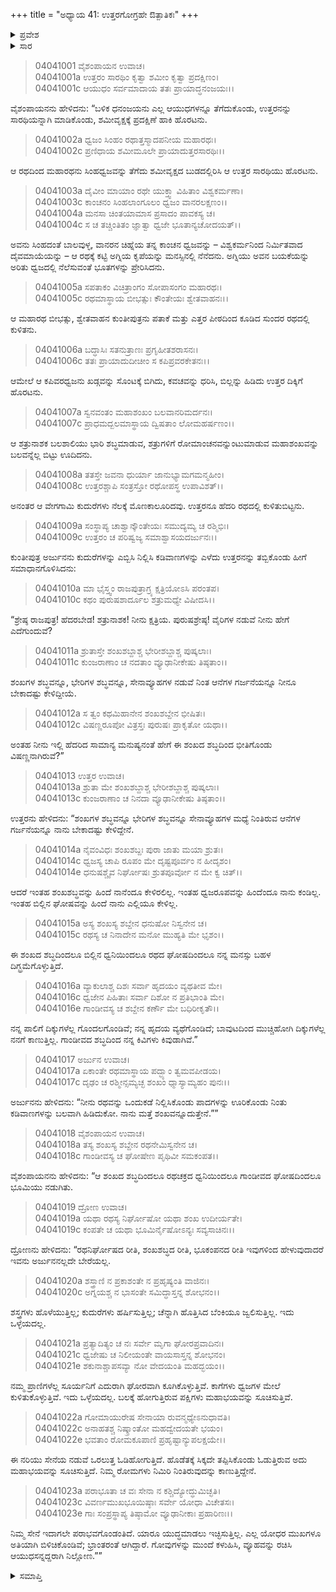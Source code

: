 +++
title = "ಅಧ್ಯಾಯ 41: ಉತ್ತರಗೋಗ್ರಹೇ ಔತ್ಪಾತಿಕಃ"
+++

<details><summary>ಪ್ರವೇಶ</summary>


।।   ಓಂ ಓಂ ನಮೋ ನಾರಾಯಣಾಯ।।   ಶ್ರೀ ವೇದವ್ಯಾಸಾಯ ನಮಃ ।।

ಶ್ರೀ ಕೃಷ್ಣದ್ವೈಪಾಯನ ವೇದವ್ಯಾಸ ವಿರಚಿತ  

**ಶ್ರೀ ಮಹಾಭಾರತ**

**ವಿರಾಟ ಪರ್ವ**

**ಗೋಹರಣ ಪರ್ವ**

**ಅಧ್ಯಾಯ 41**

</details>


<details><summary>ಸಾರ</summary>

ಅರ್ಜುನನು ಮಹಾಶಂಖವನ್ನು ಊದುವುದು (1-7). ಶಂಖದ ಮಹಾಸ್ವನವನ್ನು ಕೇಳಿ ಉತ್ತರನು ನಡುಗಲು, ಅರ್ಜುನನು ಅವನಿಗೆ ಆಶ್ವಾಸನೆಯನ್ನಿತ್ತು ಇನ್ನೊಮ್ಮೆ ಶಂಖವನ್ನು ಮೊಳಗಿಸುವುದು (8-17). ಶಂಖಧ್ವನಿಯನ್ನು ಕೇಳಿ ಕೌರವ ಸೇನೆಯಲ್ಲಿದ್ದ ದ್ರೋಣನು ಅದು ಅರ್ಜುನನ ಶಂಖಧ್ವನಿಯೇ ಹೌದು ಎಂದೂ, ಕುರುಸೇನೆಗೆ ಆಪತ್ತನ್ನು ಸೂಚಿಸುವ ಶಕುನಗಳು ಕಾಣಿಸಿಕೊಳ್ಳುತ್ತಿವೆ ಎಂದೂ, ಎಲ್ಲರೂ ಸಾವಧಾನರಾಗಿರಬೇಕೆಂದೂ ಎಚ್ಚರಿಸುವುದು (18-23).

</details>


> 04041001 ವೈಶಂಪಾಯನ ಉವಾಚ।  
04041001a ಉತ್ತರಂ ಸಾರಥಿಂ ಕೃತ್ವಾ ಶಮೀಂ ಕೃತ್ವಾ ಪ್ರದಕ್ಷಿಣಂ।  
04041001c ಆಯುಧಂ ಸರ್ವಮಾದಾಯ ತತಃ ಪ್ರಾಯಾದ್ಧನಂಜಯಃ।।

ವೈಶಂಪಾಯನನು ಹೇಳಿದನು: “ಬಳಿಕ ಧನಂಜಯನು ಎಲ್ಲ ಆಯುಧಗಳನ್ನೂ ತೆಗೆದುಕೊಂಡು, ಉತ್ತರನನ್ನು ಸಾರಥಿಯನ್ನಾಗಿ ಮಾಡಿಕೊಂಡು, ಶಮೀವೃಕ್ಷಕ್ಕೆ ಪ್ರದಕ್ಷಿಣೆ ಹಾಕಿ ಹೊರಟನು.

> 04041002a ಧ್ವಜಂ ಸಿಂಹಂ ರಥಾತ್ತಸ್ಮಾದಪನೀಯ ಮಹಾರಥಃ।  
04041002c ಪ್ರಣಿಧಾಯ ಶಮೀಮೂಲೇ ಪ್ರಾಯಾದುತ್ತರಸಾರಥಿಃ।।

ಆ ರಥದಿಂದ ಮಹಾರಥನು ಸಿಂಹಧ್ವಜವನ್ನು ತೆಗೆದು ಶಮೀವೃಕ್ಷದ ಬುಡದಲ್ಲಿರಿಸಿ ಆ ಉತ್ತರ ಸಾರಥಿಯು ಹೊರಟನು.

> 04041003a ದೈವೀಂ ಮಾಯಾಂ ರಥೇ ಯುಕ್ತ್ವಾ ವಿಹಿತಾಂ ವಿಶ್ವಕರ್ಮಣಾ।   
04041003c ಕಾಂಚನಂ ಸಿಂಹಲಾಂಗೂಲಂ ಧ್ವಜಂ ವಾನರಲಕ್ಷಣಂ।।  
04041004a ಮನಸಾ ಚಿಂತಯಾಮಾಸ ಪ್ರಸಾದಂ ಪಾವಕಸ್ಯ ಚ।  
04041004c ಸ ಚ ತಚ್ಚಿಂತಿತಂ ಜ್ಞಾತ್ವಾ ಧ್ವಜೇ ಭೂತಾನ್ಯಚೋದಯತ್।।

ಅವನು ಸಿಂಹದಂತೆ ಬಾಲವುಳ್ಳ, ವಾನರನ ಚಿಹ್ನೆಯ ತನ್ನ ಕಾಂಚನ ಧ್ವಜವನ್ನು – ವಿಶ್ವಕರ್ಮನಿಂದ ನಿರ್ಮಿತವಾದ ದೈವಮಾಯೆಯನ್ನು – ಆ ರಥಕ್ಕೆ ಕಟ್ಟಿ ಅಗ್ನಿಯ ಕೃಪೆಯನ್ನು ಮನಸ್ಸಿನಲ್ಲಿ ನೆನೆದನು. ಅಗ್ನಿಯು ಅವನ ಬಯಕೆಯನ್ನು ಅರಿತು ಧ್ವಜದಲ್ಲಿ ನೆಲೆಸುವಂತೆ ಭೂತಗಳನ್ನು ಪ್ರೇರಿಸಿದನು.

> 04041005a ಸಪತಾಕಂ ವಿಚಿತ್ರಾಂಗಂ ಸೋಪಾಸಂಗಂ ಮಹಾರಥಃ।  
04041005c ರಥಮಾಸ್ಥಾಯ ಬೀಭತ್ಸುಃ ಕೌಂತೇಯಃ ಶ್ವೇತವಾಹನಃ।।

ಆ ಮಹಾರಥ ಬೀಭತ್ಸು, ಶ್ವೇತವಾಹನ ಕುಂತೀಪುತ್ರನು ಪತಾಕೆ ಮತ್ತು ಎತ್ತರ ಪೀಠದಿಂದ ಕೂಡಿದ ಸುಂದರ ರಥದಲ್ಲಿ ಕುಳಿತನು.

> 04041006a ಬದ್ಧಾಸಿಃ ಸತನುತ್ರಾಣಃ ಪ್ರಗೃಹೀತಶರಾಸನಃ।  
04041006c ತತಃ ಪ್ರಾಯಾದುದೀಚೀಂ ಸ ಕಪಿಪ್ರವರಕೇತನಃ।।

ಆಮೇಲೆ ಆ ಕಪಿವರಧ್ವಜನು ಖಡ್ಗವನ್ನು ಸೊಂಟಕ್ಕೆ ಬಿಗಿದು, ಕವಚವನ್ನು ಧರಿಸಿ, ಬಿಲ್ಲನ್ನು ಹಿಡಿದು ಉತ್ತರ ದಿಕ್ಕಿಗೆ ಹೊರಟನು.

> 04041007a ಸ್ವನವಂತಂ ಮಹಾಶಂಖಂ ಬಲವಾನರಿಮರ್ದನಃ।  
04041007c ಪ್ರಾಧಮದ್ಬಲಮಾಸ್ಥಾಯ ದ್ವಿಷತಾಂ ಲೋಮಹರ್ಷಣಂ।।

ಆ ಶತ್ರುನಾಶಕ ಬಲಶಾಲಿಯು ಭಾರಿ ಶಬ್ಧಮಾಡುವ, ಶತ್ರುಗಳಿಗೆ ರೋಮಾಂಚನವನ್ನುಂಟುಮಾಡುವ ಮಹಾಶಂಖವನ್ನು ಬಲವನ್ನೆಲ್ಲ ಬಿಟ್ಟು ಊದಿದನು.

> 04041008a ತತಸ್ತೇ ಜವನಾ ಧುರ್ಯಾ ಜಾನುಭ್ಯಾಮಗಮನ್ಮಹೀಂ।  
04041008c ಉತ್ತರಶ್ಚಾಪಿ ಸಂತ್ರಸ್ತೋ ರಥೋಪಸ್ಥ ಉಪಾವಿಶತ್।।

ಅನಂತರ ಆ ವೇಗಗಾಮಿ ಕುದುರೆಗಳು ನೆಲಕ್ಕೆ ಮೊಣಕಾಲೂರಿದವು. ಉತ್ತರನೂ ಹೆದರಿ ರಥದಲ್ಲಿ ಕುಳಿತುಬಿಟ್ಟನು.

> 04041009a ಸಂಸ್ಥಾಪ್ಯ ಚಾಶ್ವಾನ್ಕೌಂತೇಯಃ ಸಮುದ್ಯಮ್ಯ ಚ ರಶ್ಮಿಭಿಃ।   
04041009c ಉತ್ತರಂ ಚ ಪರಿಷ್ವಜ್ಯ ಸಮಾಶ್ವಾಸಯದರ್ಜುನಃ।।

ಕುಂತೀಪುತ್ರ ಅರ್ಜುನನು ಕುದುರೆಗಳನ್ನು ಎಬ್ಬಿಸಿ ನಿಲ್ಲಿಸಿ ಕಡಿವಾಣಗಳನ್ನು ಎಳೆದು ಉತ್ತರನನ್ನು ತಬ್ಬಿಕೊಂಡು ಹೀಗೆ ಸಮಾಧಾನಗೊಳಿಸಿದನು:

> 04041010a ಮಾ ಭೈಸ್ತ್ವಂ ರಾಜಪುತ್ರಾಗ್ರ್ಯ ಕ್ಷತ್ರಿಯೋಽಸಿ ಪರಂತಪ।  
04041010c ಕಥಂ ಪುರುಷಶಾರ್ದೂಲ ಶತ್ರುಮಧ್ಯೇ ವಿಷೀದಸಿ।।

“ಶ್ರೇಷ್ಠ ರಾಜಪುತ್ರ! ಹೆದರಬೇಡ! ಶತ್ರುನಾಶಕ! ನೀನು ಕ್ಷತ್ರಿಯ. ಪುರುಷಶ್ರೇಷ್ಠ! ವೈರಿಗಳ ನಡುವೆ ನೀನು ಹೇಗೆ ಎದೆಗುಂದುವೆ?

> 04041011a ಶ್ರುತಾಸ್ತೇ ಶಂಖಶಬ್ದಾಶ್ಚ ಭೇರೀಶಬ್ದಾಶ್ಚ ಪುಷ್ಕಲಾಃ।  
04041011c ಕುಂಜರಾಣಾಂ ಚ ನದತಾಂ ವ್ಯೂಢಾನೀಕೇಷು ತಿಷ್ಠತಾಂ।।

ಶಂಖಗಳ ಶಬ್ಧವನ್ನೂ, ಭೇರಿಗಳ ಶಬ್ಧವನ್ನೂ, ಸೇನಾವ್ಯೂಹಗಳ ನಡುವೆ ನಿಂತ ಆನೆಗಳ ಗರ್ಜನೆಯನ್ನೂ ನೀನೂ ಬೇಕಾದಷ್ಟು ಕೇಳಿದ್ದೀಯೆ.

> 04041012a ಸ ತ್ವಂ ಕಥಮಿಹಾನೇನ ಶಂಖಶಬ್ದೇನ ಭೀಷಿತಃ।  
04041012c ವಿಷಣ್ಣರೂಪೋ ವಿತ್ರಸ್ತಃ ಪುರುಷಃ ಪ್ರಾಕೃತೋ ಯಥಾ।।

ಅಂತಹ ನೀನು ಇಲ್ಲಿ ಹೆದರಿದ ಸಾಮಾನ್ಯ ಮನುಷ್ಯನಂತೆ ಹೇಗೆ ಈ ಶಂಖದ ಶಬ್ಧದಿಂದ ಭೀತಿಗೊಂಡು ವಿಷಣ್ಣನಾಗಿರುವೆ?”

> 04041013 ಉತ್ತರ ಉವಾಚ।  
04041013a ಶ್ರುತಾ ಮೇ ಶಂಖಶಬ್ದಾಶ್ಚ ಭೇರೀಶಬ್ದಾಶ್ಚ ಪುಷ್ಕಲಾಃ।  
04041013c ಕುಂಜರಾಣಾಂ ಚ ನಿನದಾ ವ್ಯೂಢಾನೀಕೇಷು ತಿಷ್ಠತಾಂ।।

ಉತ್ತರನು ಹೇಳಿದನು: “ಶಂಖಗಳ ಶಬ್ಧವನ್ನೂ ಭೇರಿಗಳ ಶಬ್ಧವನ್ನೂ ಸೇನಾವ್ಯೂಹಗಳ ಮಧ್ಯೆ ನಿಂತಿರುವ ಆನೆಗಳ ಗರ್ಜನೆಯನ್ನೂ ನಾನು ಬೇಕಾದಷ್ಟು ಕೇಳಿದ್ದೇನೆ.

> 04041014a ನೈವಂವಿಧಃ ಶಂಖಶಬ್ದಃ ಪುರಾ ಜಾತು ಮಯಾ ಶ್ರುತಃ।   
04041014c ಧ್ವಜಸ್ಯ ಚಾಪಿ ರೂಪಂ ಮೇ ದೃಷ್ಟಪೂರ್ವಂ ನ ಹೀದೃಶಂ।  
04041014e ಧನುಷಶ್ಚೈವ ನಿರ್ಘೋಷಃ ಶ್ರುತಪೂರ್ವೋ ನ ಮೇ ಕ್ವ ಚಿತ್।।

ಆದರೆ ಇಂತಹ ಶಂಖಶಬ್ಧವನ್ನು ಹಿಂದೆ ನಾನೆಂದೂ ಕೇಳಿರಲಿಲ್ಲ. ಇಂತಹ ಧ್ವಜರೂಪವನ್ನು ಹಿಂದೆಂದೂ ನಾನು ಕಂಡಿಲ್ಲ. ಇಂತಹ ಬಿಲ್ಲಿನ ಘೋಷವನ್ನು ಹಿಂದೆ ನಾನು ಎಲ್ಲಿಯೂ ಕೇಳಿಲ್ಲ.

> 04041015a ಅಸ್ಯ ಶಂಖಸ್ಯ ಶಬ್ದೇನ ಧನುಷೋ ನಿಸ್ವನೇನ ಚ।  
04041015c ರಥಸ್ಯ ಚ ನಿನಾದೇನ ಮನೋ ಮುಹ್ಯತಿ ಮೇ ಭೃಶಂ।।

ಈ ಶಂಖದ ಶಬ್ಧದಿಂದಲೂ ಬಿಲ್ಲಿನ ಧ್ವನಿಯಿಂದಲೂ ರಥದ ಘೋಷದಿಂದಲೂ ನನ್ನ ಮನಸ್ಸು ಬಹಳ ದಿಗ್ಭ್ರಮೆಗೊಳ್ಳುತ್ತಿದೆ.

> 04041016a ವ್ಯಾಕುಲಾಶ್ಚ ದಿಶಃ ಸರ್ವಾ ಹೃದಯಂ ವ್ಯಥತೀವ ಮೇ।  
04041016c ಧ್ವಜೇನ ಪಿಹಿತಾಃ ಸರ್ವಾ ದಿಶೋ ನ ಪ್ರತಿಭಾಂತಿ ಮೇ।  
04041016e ಗಾಂಡೀವಸ್ಯ ಚ ಶಬ್ದೇನ ಕರ್ಣೌ ಮೇ ಬಧಿರೀಕೃತೌ।।

ನನ್ನ ಪಾಲಿಗೆ ದಿಕ್ಕುಗಳೆಲ್ಲ ಗೊಂದಲಗೊಂಡಿವೆ; ನನ್ನ ಹೃದಯ ವ್ಯಥೆಗೊಂಡಿದೆ; ಬಾವುಟದಿಂದ ಮುಚ್ಚಿಹೋಗಿ ದಿಕ್ಕುಗಳೆಲ್ಲ ನನಗೆ ಕಾಣುತ್ತಿಲ್ಲ. ಗಾಂಡೀವದ ಶಬ್ಧದಿಂದ ನನ್ನ ಕಿವಿಗಳು ಕಿವುಡಾಗಿವೆ.”

> 04041017 ಅರ್ಜುನ ಉವಾಚ।  
04041017a ಏಕಾಂತೇ ರಥಮಾಸ್ಥಾಯ ಪದ್ಭ್ಯಾಂ ತ್ವಮವಪೀಡಯ।   
04041017c ದೃಢಂ ಚ ರಶ್ಮೀನ್ಸಮ್ಯಚ್ಛ ಶಂಖಂ ಧ್ಮಾಸ್ಯಾಮ್ಯಹಂ ಪುನಃ।।

ಅರ್ಜುನನು ಹೇಳಿದನು: “ನೀನು ರಥವನ್ನು ಒಂದುಕಡೆ ನಿಲ್ಲಿಸಿಕೊಂಡು ಪಾದಗಳನ್ನು ಊರಿಕೊಂಡು ನಿಂತು ಕಡಿವಾಣಗಳನ್ನು ಬಲವಾಗಿ ಹಿಡಿದುಕೋ. ನಾನು ಮತ್ತೆ ಶಂಖವನ್ನೂದುತ್ತೇನೆ.””

> 04041018 ವೈಶಂಪಾಯನ ಉವಾಚ।  
04041018a ತಸ್ಯ ಶಂಖಸ್ಯ ಶಬ್ದೇನ ರಥನೇಮಿಸ್ವನೇನ ಚ।  
04041018c ಗಾಂಡೀವಸ್ಯ ಚ ಘೋಷೇಣ ಪೃಥಿವೀ ಸಮಕಂಪತ।।

ವೈಶಂಪಾಯನನು ಹೇಳಿದನು: “ಆ ಶಂಖದ ಶಬ್ಧದಿಂದಲೂ ರಥಚಕ್ರದ ಧ್ವನಿಯಿಂದಲೂ ಗಾಂಡೀವದ ಘೋಷದಿಂದಲೂ ಭೂಮಿಯು ನಡುಗಿತು.

> 04041019 ದ್ರೋಣ ಉವಾಚ।  
04041019a ಯಥಾ ರಥಸ್ಯ ನಿರ್ಘೋಷೋ ಯಥಾ ಶಂಖ ಉದೀರ್ಯತೇ।  
04041019c ಕಂಪತೇ ಚ ಯಥಾ ಭೂಮಿರ್ನೈಷೋಽನ್ಯಃ ಸವ್ಯಸಾಚಿನಃ।।

ದ್ರೋಣನು ಹೇಳಿದನು: “ರಥನಿರ್ಘೋಷದ ರೀತಿ, ಶಂಖಶಬ್ಧದ ರೀತಿ, ಭೂಕಂಪನದ ರೀತಿ ಇವುಗಳಿಂದ ಹೇಳುವುದಾದರೆ ಇವನು ಅರ್ಜುನನಲ್ಲದೇ ಬೇರೆಯಲ್ಲ.

> 04041020a ಶಸ್ತ್ರಾಣಿ ನ ಪ್ರಕಾಶಂತೇ ನ ಪ್ರಹೃಷ್ಯಂತಿ ವಾಜಿನಃ।  
04041020c ಅಗ್ನಯಶ್ಚ ನ ಭಾಸಂತೇ ಸಮಿದ್ಧಾಸ್ತನ್ನ ಶೋಭನಂ।।

ಶಸ್ತ್ರಗಳು ಹೊಳೆಯುತ್ತಿಲ್ಲ; ಕುದುರೆಗಳು ಹರ್ಷಿಸುತ್ತಿಲ್ಲ; ಚೆನ್ನಾಗಿ ಹೊತ್ತಿಸಿದ ಬೆಂಕಿಯೂ ಜ್ವಲಿಸುತ್ತಿಲ್ಲ. ಇದು ಒಳ್ಳೆಯದಲ್ಲ.

> 04041021a ಪ್ರತ್ಯಾದಿತ್ಯಂ ಚ ನಃ ಸರ್ವೇ ಮೃಗಾ ಘೋರಪ್ರವಾದಿನಃ।   
04041021c ಧ್ವಜೇಷು ಚ ನಿಲೀಯಂತೇ ವಾಯಸಾಸ್ತನ್ನ ಶೋಭನಂ।  
04041021e ಶಕುನಾಶ್ಚಾಪಸವ್ಯಾ ನೋ ವೇದಯಂತಿ ಮಹದ್ಭಯಂ।।

ನಮ್ಮ ಪ್ರಾಣಿಗಳೆಲ್ಲ ಸೂರ್ಯನಿಗೆ ಎದುರಾಗಿ ಘೋರವಾಗಿ ಕೂಗಿಕೊಳ್ಳುತ್ತಿವೆ. ಕಾಗೆಗಳು ಧ್ವಜಗಳ ಮೇಲೆ ಕುಳಿತುಕೊಳ್ಳುತ್ತಿವೆ. ಇದು ಒಳ್ಳೆಯದಲ್ಲ. ಬಲಕ್ಕೆ ಹೋಗುತ್ತಿರುವ ಪಕ್ಷಿಗಳು ಮಹಾಭಯವನ್ನು ಸೂಚಿಸುತ್ತಿವೆ.

> 04041022a ಗೋಮಾಯುರೇಷ ಸೇನಾಯಾ ರುವನ್ಮಧ್ಯೇಽನುಧಾವತಿ।   
04041022c ಅನಾಹತಶ್ಚ ನಿಷ್ಕ್ರಾಂತೋ ಮಹದ್ವೇದಯತೇ ಭಯಂ।  
04041022e ಭವತಾಂ ರೋಮಕೂಪಾಣಿ ಪ್ರಹೃಷ್ಟಾನ್ಯುಪಲಕ್ಷಯೇ।।

ಈ ನರಿಯು ಸೇನೆಯ ನಡುವೆ ಒರಲುತ್ತ ಓಡಿಹೋಗುತ್ತಿದೆ. ಹೊಡೆತಕ್ಕೆ ಸಿಕ್ಕದೇ ತಪ್ಪಿಸಿಕೊಂಡು ಓಡುತ್ತಿರುವ ಅದು ಮಹಾಭಯವನ್ನು ಸೂಚಿಸುತ್ತಿದೆ. ನಿಮ್ಮ ರೋಮಗಳು ನಿಮಿರಿ ನಿಂತಿರುವುದನ್ನು ಕಾಣುತ್ತಿದ್ದೇನೆ.

> 04041023a ಪರಾಭೂತಾ ಚ ವಃ ಸೇನಾ ನ ಕಶ್ಚಿದ್ಯೋದ್ಧುಮಿಚ್ಛತಿ।   
04041023c ವಿವರ್ಣಮುಖಭೂಯಿಷ್ಠಾಃ ಸರ್ವೇ ಯೋಧಾ ವಿಚೇತಸಃ।  
04041023e ಗಾಃ ಸಂಪ್ರಸ್ಥಾಪ್ಯ ತಿಷ್ಠಾಮೋ ವ್ಯೂಢಾನೀಕಾಃ ಪ್ರಹಾರಿಣಃ।।

ನಿಮ್ಮ ಸೇನೆ ಇದಾಗಲೇ ಪರಾಭವಗೊಂಡಂತಿದೆ. ಯಾರೂ ಯುದ್ಧಮಾಡಲು ಇಚ್ಛಿಸುತ್ತಿಲ್ಲ. ಎಲ್ಲ ಯೋಧರ ಮುಖಗಳೂ ಅತಿಯಾಗಿ ಬಿಳಿಚಿಕೊಂಡಿವೆ; ಭ್ರಾಂತರಂತೆ ಆಗಿದ್ದಾರೆ. ಗೋವುಗಳನ್ನು ಮುಂದೆ ಕಳುಹಿಸಿ, ವ್ಯೂಹವನ್ನು ರಚಿಸಿ ಆಯುಧಸನ್ನದ್ದರಾಗಿ ನಿಲ್ಲೋಣ.””

<details><summary>ಸಮಾಪ್ತಿ</summary>


ಇತಿ ಶ್ರೀ ಮಹಾಭಾರತೇ ವಿರಾಟ ಪರ್ವಣಿ ಗೋಹರಣ ಪರ್ವಣಿ ಉತ್ತರಗೋಗ್ರಹೇ ಔತ್ಪಾತಿಕೇ ಏಕಚತ್ವಾರಿಂಶೋಽಧ್ಯಾಯಃ।  
ಇದು ಶ್ರೀ ಮಹಾಭಾರತದಲ್ಲಿ ವಿರಾಟ ಪರ್ವದಲ್ಲಿ ಗೋಹರಣ ಪರ್ವದಲ್ಲಿ ಉತ್ತರಗೋಗ್ರಹದಲ್ಲಿ ಔತ್ಪಾತಿಕದಲ್ಲಿ ನಲ್ವತ್ತೊಂದನೆಯ ಅಧ್ಯಾಯವು.



</details>
